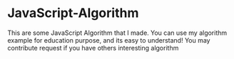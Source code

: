 # JavaScript-Algorithm
This are some JavaScript Algorithm that I made.
You can use my algorithm example for education purpose, and its easy to understand!
You may contribute request if you have others interesting algorithm
